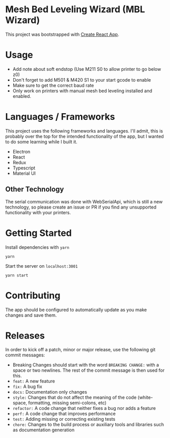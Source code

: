 # Mesh Bed Leveling Wizard (MBL Wizard)

This project was bootstrapped with [Create React App](https://github.com/facebook/create-react-app).

# Usage

* Add note about soft endstop (Use M211 S0 to allow printer to go below z0)
* Don't forget to add M501 & M420 S1 to your start gcode to enable
* Make sure to get the correct baud rate
* Only work on printers with manual mesh bed leveling installed and enabled.

# Languages / Frameworks

This project uses the following frameworks and languages. I'll admit, this is probably over the top for the intended
functionality of the app, but I wanted to do some learning while I built it.

* Electron
* React
* Redux
* Typescript
* Material UI

## Other Technology

The serial communication was done with WebSerialApi, which is still a new technology, so please create an issue or PR if
you find any unsupported functionality with your printers.

# Getting Started

Install dependencies with `yarn`

```
yarn
```

Start the server on `localhost:3001`

```
yarn start
```

# Contributing

The app should be configured to automatically update as you make changes and save them.

# Releases

In order to kick off a patch, minor or major release, use the following git commit messages:

* Breaking Changes should start with the word `BREAKING CHANGE:` with a space or two newlines. The rest of the commit
  message is then used for this.
* `feat:` A new feature
* `fix:` A bug fix
* `docs:` Documentation only changes
* `style:` Changes that do not affect the meaning of the code (white-space, formatting, missing semi-colons, etc)
* `refactor:` A code change that neither fixes a bug nor adds a feature
* `perf:` A code change that improves performance
* `test:` Adding missing or correcting existing tests
* `chore:` Changes to the build process or auxiliary tools and libraries such as documentation generation